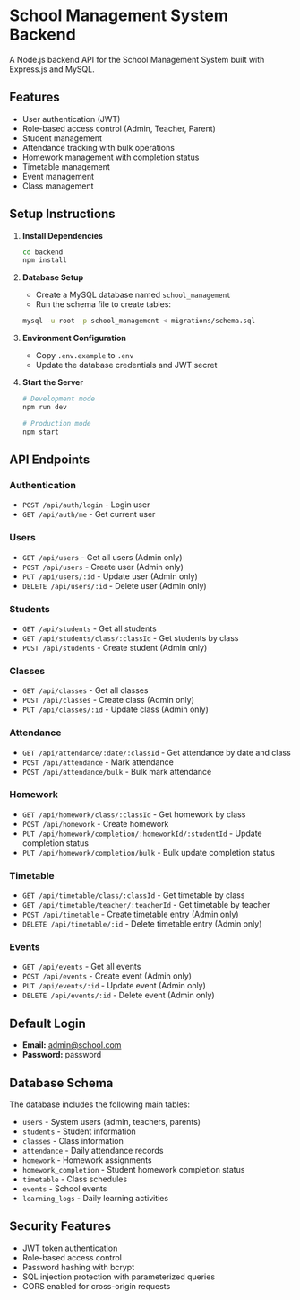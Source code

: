
# School Management System Backend

A Node.js backend API for the School Management System built with Express.js and MySQL.

## Features

- User authentication (JWT)
- Role-based access control (Admin, Teacher, Parent)
- Student management
- Attendance tracking with bulk operations
- Homework management with completion status
- Timetable management
- Event management  
- Class management

## Setup Instructions

1. **Install Dependencies**
   ```bash
   cd backend
   npm install
   ```

2. **Database Setup**
   - Create a MySQL database named `school_management`
   - Run the schema file to create tables:
   ```bash
   mysql -u root -p school_management < migrations/schema.sql
   ```

3. **Environment Configuration**
   - Copy `.env.example` to `.env`
   - Update the database credentials and JWT secret

4. **Start the Server**
   ```bash
   # Development mode
   npm run dev
   
   # Production mode
   npm start
   ```

## API Endpoints

### Authentication
- `POST /api/auth/login` - Login user
- `GET /api/auth/me` - Get current user

### Users
- `GET /api/users` - Get all users (Admin only)
- `POST /api/users` - Create user (Admin only)
- `PUT /api/users/:id` - Update user (Admin only)
- `DELETE /api/users/:id` - Delete user (Admin only)

### Students
- `GET /api/students` - Get all students
- `GET /api/students/class/:classId` - Get students by class
- `POST /api/students` - Create student (Admin only)

### Classes
- `GET /api/classes` - Get all classes
- `POST /api/classes` - Create class (Admin only)
- `PUT /api/classes/:id` - Update class (Admin only)

### Attendance
- `GET /api/attendance/:date/:classId` - Get attendance by date and class
- `POST /api/attendance` - Mark attendance
- `POST /api/attendance/bulk` - Bulk mark attendance

### Homework
- `GET /api/homework/class/:classId` - Get homework by class
- `POST /api/homework` - Create homework
- `PUT /api/homework/completion/:homeworkId/:studentId` - Update completion status
- `PUT /api/homework/completion/bulk` - Bulk update completion status

### Timetable
- `GET /api/timetable/class/:classId` - Get timetable by class
- `GET /api/timetable/teacher/:teacherId` - Get timetable by teacher
- `POST /api/timetable` - Create timetable entry (Admin only)
- `DELETE /api/timetable/:id` - Delete timetable entry (Admin only)

### Events
- `GET /api/events` - Get all events
- `POST /api/events` - Create event (Admin only)
- `PUT /api/events/:id` - Update event (Admin only)
- `DELETE /api/events/:id` - Delete event (Admin only)

## Default Login

- **Email:** admin@school.com
- **Password:** password

## Database Schema

The database includes the following main tables:
- `users` - System users (admin, teachers, parents)
- `students` - Student information
- `classes` - Class information
- `attendance` - Daily attendance records
- `homework` - Homework assignments
- `homework_completion` - Student homework completion status
- `timetable` - Class schedules
- `events` - School events
- `learning_logs` - Daily learning activities

## Security Features

- JWT token authentication
- Role-based access control
- Password hashing with bcrypt
- SQL injection protection with parameterized queries
- CORS enabled for cross-origin requests
